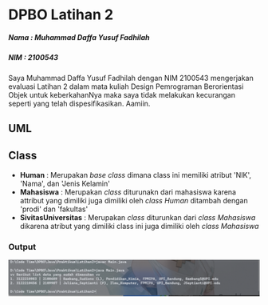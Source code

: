 # DPBO Latihan 2

##### Nama : Muhammad Daffa Yusuf Fadhilah
##### NIM : 2100543

Saya Muhammad Daffa Yusuf Fadhilah dengan NIM 2100543 mengerjakan evaluasi Latihan 2
dalam mata kuliah Design Pemrograman Berorientasi Objek
untuk keberkahanNya maka saya tidak melakukan kecurangan seperti
yang telah dispesifikasikan. Aamiin.

## UML


## Class
- **Human** : Merupakan *base class* dimana class ini memiliki atribut 'NIK', 'Nama', dan 'Jenis Kelamin'
- **Mahasiswa** : Merupakan *class* diturunakn dari mahasiswa karena attribut yang dimiliki juga dimiliki oleh *class Human* ditambah dengan 'prodi' dan 'fakultas'
- **SivitasUniversitas** : Merupakan *class* diturunkan dari *class Mahasiswa* dikarena atribut yang dimiliki class ini juga dimiliki oleh *class Mahasiswa*

### Output
![Alt text](https://github.com/mdaffayusuff/DPBO_Latihan2/blob/main/img/Output.png?raw=true "a title")
